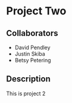 # Project Two

## Collaborators
* David Pendley
* Justin Skiba
* Betsy Petering

## Description
This is project 2